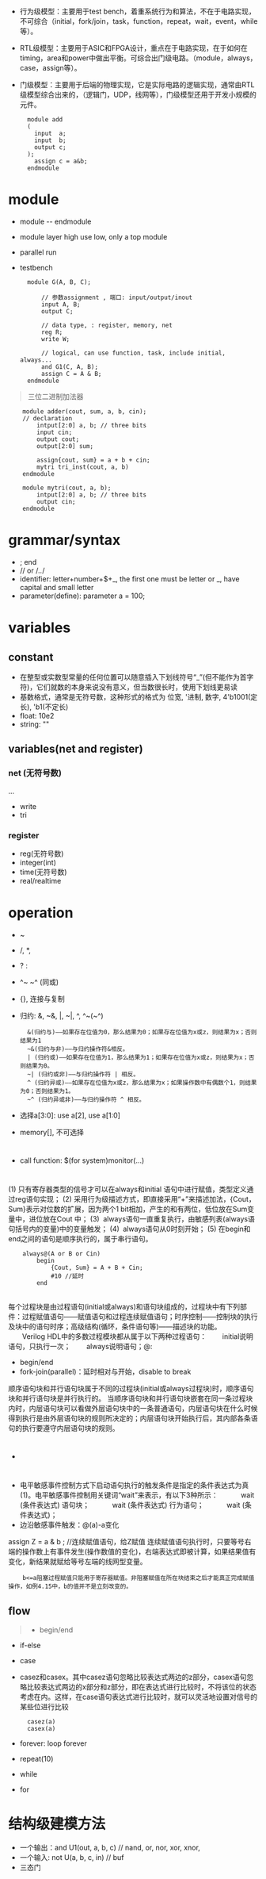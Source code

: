#

- 行为级模型：主要用于test bench，着重系统行为和算法，不在于电路实现，不可综合（initial，fork/join，task，function，repeat，wait，event，while等）。

- RTL级模型：主要用于ASIC和FPGA设计，重点在于电路实现，在于如何在timing，area和power中做出平衡。可综合出门级电路。（module，always，case，assign等）。

- 门级模型：主要用于后端的物理实现，它是实际电路的逻辑实现，通常由RTL级模型综合出来的，（逻辑门，UDP，线网等），门级模型还用于开发小规模的元件。

        module add
        (
          input  a;
          input  b;
          output c;
        );
          assign c = a&b;
        endmodule




# module
- module -- endmodule
- module layer high use low, only a top module
- parallel run
- testbench

        module G(A, B, C);

            // 参数assignment , 端口: input/output/inout
            input A, B;
            output C;

            // data type, : register, memory, net
            reg R;
            write W;

            // logical, can use function, task, include initial, always...
            and G1(C, A, B);
            assign C = A & B;
        endmodule

> 三位二进制加法器
    
        module adder(cout, sum, a, b, cin);
        // declaration
            intput[2:0] a, b; // three bits
            input cin;
            output cout;
            output[2:0] sum;

            assign{cout, sum} = a + b + cin;
            mytri tri_inst(cout, a, b)
        endmodule

        module mytri(cout, a, b);
            intput[2:0] a, b; // three bits
            output cin;
        endmodule

# grammar/syntax

- ; end
- // or /*..*/
- identifier: letter+number+$+\_, the first one must be letter or \_, have capital and small letter
- parameter(define): parameter a = 100;

# variables

## constant
- 在整型或实数型常量的任何位置可以随意插入下划线符号“_”(但不能作为首字符)，它们就数的本身来说没有意义，但当数很长时，使用下划线更易读
- 基数格式，通常是无符号数，这种形式的格式为 位宽, '进制, 数字, 4'b1001(定长), 'b1(不定长)
- float: 10e2
- string: ""

## variables(net and register)

### net (无符号数)
...
- write
- tri

### register

- reg(无符号数)
- integer(int)
- time(无符号数)
- real/realtime

# operation
- ~
- /, *, 
- ? :

- ^~ ~^ (同或)
- {}, 连接与复制
- 归约: &, ~&, |, ~|, ^, ^~(~^)


        &(归约与)——如果存在位值为0，那么结果为0；如果存在位值为x或z，则结果为x；否则结果为1
        ~&(归约与非)——与归约操作符&相反。
        | (归约或)——如果存在位值为1，那么结果为1；如果存在位值为x或z，则结果为x；否则结果为0。
        ~| (归约或非)——与归约操作符 | 相反。
        ^ (归约异或)——如果存在位值为x或z，那么结果为x；如果操作数中有偶数个1，则结果为0；否则结果为1。
        ~^ (归约异或非)——与归约操作符 ^ 相反。

- 选择a[3:0]: use a[2], use a[1:0]
- memory[], 不可选择

# 
- call function: $(for system)monitor(...)


# 

(1) 只有寄存器类型的信号才可以在always和initial 语句中进行赋值，类型定义通过reg语句实现；
(2) 采用行为级描述方式，即直接采用“+”来描述加法，{Cout，Sum}表示对位数的扩展，因为两个1 bit相加，产生的和有两位，低位放在Sum变量中，进位放在Cout 中；
(3)  always语句一直重复执行，由敏感列表(always语句括号内的变量)中的变量触发；
(4)  always语句从0时刻开始；
(5) 在begin和end之间的语句是顺序执行的，属于串行语句。

        always@(A or B or Cin)
            begin
                {Cout, Sum} = A + B + Cin;
                #10 //延时
            end
## 
每个过程块是由过程语句(initial或always)和语句块组成的，过程块中有下列部件：过程赋值语句——赋值语句和过程连续赋值语句；时序控制——控制块的执行及块中的语句时序；高级结构(循环，条件语句等)——描述块的功能。
　　Verilog HDL中的多数过程模块都从属于以下两种过程语句：
　　initial说明语句，只执行一次；
　　always说明语句；@:
- begin/end 
- fork-join(parallel)：延时相对与开始，disable to break

顺序语句块和并行语句块属于不同的过程块(initial或always过程块)时，顺序语句块和并行语句块是并行执行的。
当顺序语句块和并行语句块嵌套在同一条过程块内时，内层语句块可以看做外层语句块中的一条普通语句，内层语句块在什么时候得到执行是由外层语句块的规则所决定的；内层语句块开始执行后，其内部各条语句的执行要遵守内层语句块的规则。

- #
- 电平敏感事件控制方式下启动语句执行的触发条件是指定的条件表达式为真(1)。电平敏感事件控制用关键词“wait”来表示，有以下3种所示：
　　　wait (条件表达式) 语句块；
　　　wait (条件表达式) 行为语句；
　　　wait (条件表达式)；
- 边沿敏感事件触发：@(a)-a变化


assign  Z = a & b ; 		//连续赋值语句，给Z赋值 连续赋值语句执行时，只要等号右端的操作数上有事件发生(操作数值的变化)，右端表达式即被计算，如果结果值有变化，新结果就赋给等号左端的线网型变量。

        b<=a阻塞过程赋值只能用于寄存器赋值。非阻塞赋值在所在块结束之后才能真正完成赋值操作，如例4.15中，b的值并不是立刻改变的。

## flow 

> + begin/end

- if-else
- case
- casez和casex。其中casez语句忽略比较表达式两边的z部分，casex语句忽略比较表达式两边的x部分和z部分，即在表达式进行比较时，不将该位的状态考虑在内。这样，在case语句表达式进行比较时，就可以灵活地设置对信号的某些位进行比较

        casez(a)
        casex(a)
- forever: loop forever
- repeat(10)
- while
- for

# 结构级建模方法
- 一个输出：and U1(out, a, b, c) // nand, or, nor, xor, xnor,
- 一个输入: not U(a, b, c, in) // buf
- 三态门
